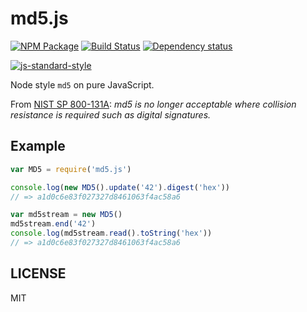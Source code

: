 # md5.js

[![NPM Package](https://img.shields.io/npm/v/md5.js.svg?style=flat-square)](https://www.npmjs.org/package/md5.js)
[![Build Status](https://img.shields.io/travis/crypto-browserify/md5.js.svg?branch=master&style=flat-square)](https://travis-ci.org/crypto-browserify/md5.js)
[![Dependency status](https://img.shields.io/david/crypto-browserify/md5.js.svg?style=flat-square)](https://david-dm.org/crypto-browserify/md5.js#info=dependencies)

[![js-standard-style](https://cdn.rawgit.com/feross/standard/master/badge.svg)](https://github.com/feross/standard)

Node style `md5` on pure JavaScript.

From [NIST SP 800-131A][1]: *md5 is no longer acceptable where collision resistance is required such as digital signatures.*

## Example

```js
var MD5 = require('md5.js')

console.log(new MD5().update('42').digest('hex'))
// => a1d0c6e83f027327d8461063f4ac58a6

var md5stream = new MD5()
md5stream.end('42')
console.log(md5stream.read().toString('hex'))
// => a1d0c6e83f027327d8461063f4ac58a6
```

## LICENSE

MIT

[1]: http://nvlpubs.nist.gov/nistpubs/Specialinstitutions/NIST.SP.800-131Ar1.pdf
